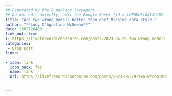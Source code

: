 ```yaml
---
## Generated by the R package lazyapero
## Do not edit directly, edit the Google Sheet [id = 1HPQDH3tOXtZb1DV--8wR9CKAzUz5aywWc2vM3OQ5SrU]
title: "Are two wrong models better than one? Missing data style."
author: "**Lucy D'Agostino McGowan**"
date: 1682726400
link_out: true
i: https://livefreeordichotomize.com/posts/2023-04-29-two-wrong-models-missing-data-style/
categories:
 - Blog post
links:

- icon: link
  icon_pack: fas
  name: link
  url: https://livefreeordichotomize.com/posts/2023-04-29-two-wrong-models-missing-data-style/


---
```




